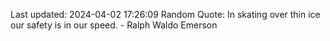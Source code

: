 Last updated: 2024-04-02 17:26:09
Random Quote: In skating over thin ice our safety is in our speed. - Ralph Waldo Emerson